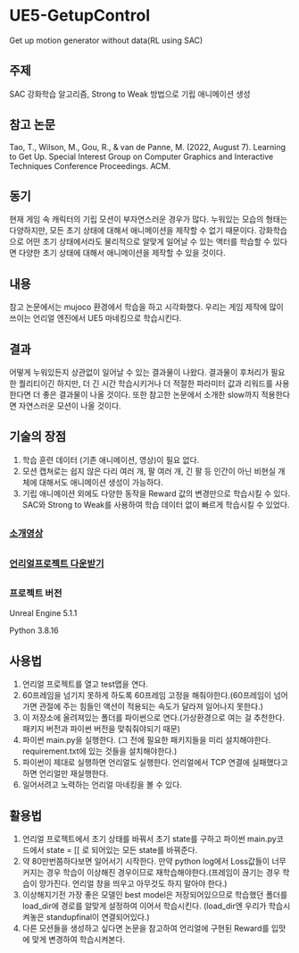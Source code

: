# UE5-GetupControl
Get up motion generator without data(RL using SAC)

## 주제
SAC 강화학습 알고리즘, Strong to Weak 방법으로 기립 애니메이션 생성

## 참고 논문
Tao, T., Wilson, M., Gou, R., & van de Panne, M. (2022, August 7). Learning to Get Up. Special Interest Group on Computer Graphics and Interactive Techniques Conference Proceedings. ACM.

## 동기
현재 게임 속 캐릭터의 기립 모션이 부자연스러운 경우가 많다. 누워있는 모습의 형태는 다양하지만, 모든 초기 상태에 대해서 애니메이션을 제작할 수 없기 때문이다. 강화학습으로 어떤 초기 상태에서라도 물리적으로 알맞게 일어날 수 있는 액터를 학습할 수 있다면 다양한 초기 상태에 대해서 애니메이션을 제작할 수 있을 것이다.

## 내용
참고 논문에서는 mujoco 환경에서 학습을 하고 시각화했다.
우리는 게임 제작에 많이 쓰이는 언리얼 엔진에서 UE5 마네킹으로 학습시킨다.

## 결과
어떻게 누워있든지 상관없이 일어날 수 있는 결과물이 나왔다. 결과물이 후처리가 필요한 퀄리티이긴 하지만, 더 긴 시간 학습시키거나 더 적절한 파라미터 값과 리워드를 사용한다면 더 좋은 결과물이 나올 것이다. 또한 참고한 논문에서 소개한 slow까지 적용한다면 자연스러운 모션이 나올 것이다.

## 기술의 장점
1. 학습 훈련 데이터 (기존 애니메이션, 영상)이 필요 없다.
2. 모션 캡쳐로는 쉽지 않은 다리 여러 개, 팔 여러 개, 긴 팔 등 인간이 아닌 비현실 개체에 대해서도 애니메이션 생성이 가능하다.
3. 기립 애니메이션 외에도 다양한 동작을 Reward 값의 변경만으로 학습시킬 수 있다. SAC와 Strong to Weak를 사용하여 학습 데이터 없이 빠르게 학습시킬 수 있었다.
##
### [소개영상](https://youtu.be/LTb6Gi-Ucxc)
##
### [언리얼프로젝트 다운받기](https://drive.google.com/file/d/1GaunUPkVFNOqFSoIIizr1BrxmcxNxFBB/view?usp=sharing)
##
### 프로젝트 버전
Unreal Engine 5.1.1

Python 3.8.16
## 사용법
1. 언리얼 프로젝트를 열고 test맵을 연다. 
2. 60프레임을 넘기지 못하게 하도록 60프레임 고정을 해줘야한다.(60프레임이 넘어가면 관절에 주는 힘들인 액션이 적용되는 속도가 달라져 일어나지 못한다.)
3. 이 저장소에 올려져있는 폴더를 파이썬으로 연다.(가상환경으로 여는 걸 추천한다. 패키지 버전과 파이썬 버전을 맞춰줘야되기 때문)
4. 파이썬 main.py을 실행한다. (그 전에 필요한 패키지들을 미리 설치해야한다. requirement.txt에 있는 것들을 설치해야한다.)
5. 파이썬이 제대로 실행하면 언리얼도 실행한다. 언리얼에서 TCP 연결에 실패했다고 하면 언리얼만 재실행한다.
6. 일어서려고 노력하는 언리얼 마네킹을 볼 수 있다.
## 활용법
1. 언리얼 프로젝트에서 초기 상태를 바꿔서 초기 state를 구하고 파이썬 main.py코드에서 state = [[ 로 되어있는 모든 state를 바꿔준다.
2. 약 80만번쯤하다보면 일어서기 시작한다. 만약 python log에서 Loss값들이 너무 커지는 경우 학습이 이상해진 경우이므로 재학습해야한다.(프레임이 끊기는 경우 학습이 망가진다. 언리얼 창을 띄우고 아무것도 하지 말아야 한다.)
3. 이상해지기전 가장 좋은 모델인 best model은 저장되어있으므로 학습했던 폴더를 load_dir에 경로를 알맞게 설정하여 이어서 학습시킨다. (load_dir엔 우리가 학습시켜놓은 standupfinal이 연결되어있다.)
4. 다른 모션들을 생성하고 싶다면 논문을 참고하여 언리얼에 구현된 Reward를 입맛에 맞게 변경하여 학습시켜본다.
